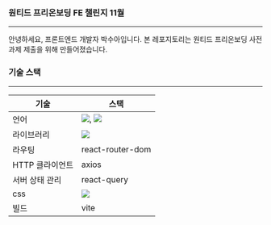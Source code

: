 ### 원티드 프리온보딩 FE 챌린지 11월
---
안녕하세요, 프론트엔드 개발자 박수아입니다.
본 레포지토리는 원티드 프리온보딩 사전과제 제출을 위해 만들어졌습니다.

### 기술 스택
---
|기술|스택|
|--|--|
|언어|<img src="https://img.shields.io/badge/JavaScript-F7DF1E?style=flat-square&logo=javascript&logoColor=black"/>, <img src="https://img.shields.io/badge/Typescript-3178C6?style=flat-square&logo=Typescript&logoColor=white"/>|
|라이브러리|<img src="https://img.shields.io/badge/React-61DAFB?style=flat-square&logo=React&logoColor=black"/>|
|라우팅|react-router-dom|
|HTTP 클라이언트| axios|
|서버 상태 관리|react-query|
|css|<img src="https://img.shields.io/badge/Tailwind CSS-06B6D4?style=flat-square&logo=Tailwind CSS&logoColor=white"/>|
|빌드|vite|
